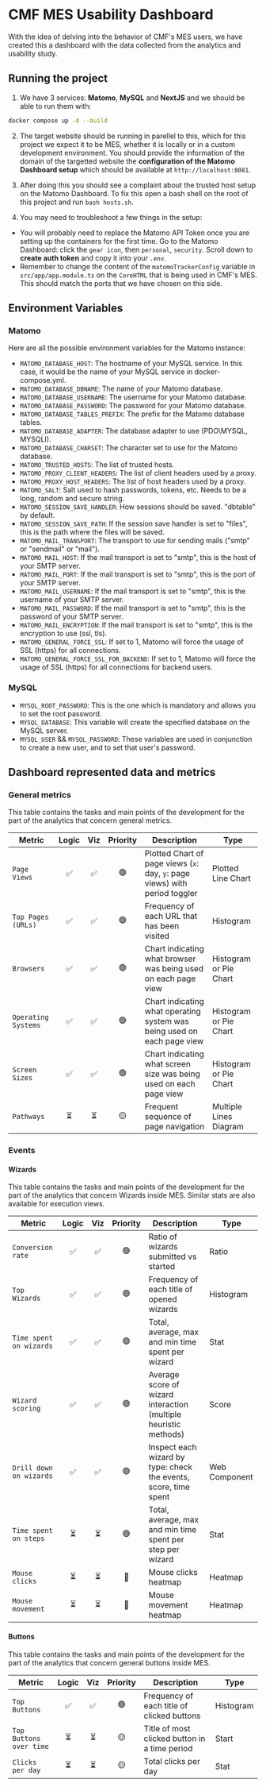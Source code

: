 # CMF MES Usability Dashboard

With the idea of delving into the behavior of CMF's MES users, we have created this a dashboard with the data collected from the analytics and usability study.

## Running the project

1. We have 3 services: **Matomo**, **MySQL** and **NextJS** and we should be able to run them with:

```bash
docker compose up -d --build
```

2. The target website should be running in parellel to this, which for this project we expect it to be MES, whether it is locally or in a custom development environment. You should provide the information of the domain of the targetted website the **configuration of the Matomo Dashboard setup** which should be available at `http://localhost:8081`.

3. After doing this you should see a complaint about the trusted host setup on the Matomo Dashboard. To fix this open a bash shell on the root of this project and run `bash hosts.sh`.

4. You may need to troubleshoot a few things in the setup:

- You will probably need to replace the Matomo API Token once you are setting up the containers for the first time. Go to the Matomo Dashboard: click the `gear icon`, then `personal`, `security`. Scroll down to **create auth token** and copy it into your `.env`.
- Remember to change the content of the `matomoTrackerConfig` variable in `src/app/app.module.ts` on the `CoreHTML` that is being used in CMF's MES. This should match the ports that we have chosen on this side.

## Environment Variables

### Matomo

Here are all the possible environment variables for the Matomo instance:

- `MATOMO_DATABASE_HOST`: The hostname of your MySQL service. In this case, it would be the name of your MySQL service in docker-compose.yml.
- `MATOMO_DATABASE_DBNAME`: The name of your Matomo database.
- `MATOMO_DATABASE_USERNAME`: The username for your Matomo database.
- `MATOMO_DATABASE_PASSWORD`: The password for your Matomo database.
- `MATOMO_DATABASE_TABLES_PREFIX`: The prefix for the Matomo database tables.
- `MATOMO_DATABASE_ADAPTER`: The database adapter to use (PDO\MYSQL, MYSQLI).
- `MATOMO_DATABASE_CHARSET`: The character set to use for the Matomo database.
- `MATOMO_TRUSTED_HOSTS`: The list of trusted hosts.
- `MATOMO_PROXY_CLIENT_HEADERS`: The list of client headers used by a proxy.
- `MATOMO_PROXY_HOST_HEADERS`: The list of host headers used by a proxy.
- `MATOMO_SALT`: Salt used to hash passwords, tokens, etc. Needs to be a long, random and secure string.
- `MATOMO_SESSION_SAVE_HANDLER`: How sessions should be saved. "dbtable" by default.
- `MATOMO_SESSION_SAVE_PATH`: If the session save handler is set to "files", this is the path where the files will be saved.
- `MATOMO_MAIL_TRANSPORT`: The transport to use for sending mails ("smtp" or "sendmail" or "mail").
- `MATOMO_MAIL_HOST`: If the mail transport is set to "smtp", this is the host of your SMTP server.
- `MATOMO_MAIL_PORT`: If the mail transport is set to "smtp", this is the port of your SMTP server.
- `MATOMO_MAIL_USERNAME`: If the mail transport is set to "smtp", this is the username of your SMTP server.
- `MATOMO_MAIL_PASSWORD`: If the mail transport is set to "smtp", this is the password of your SMTP server.
- `MATOMO_MAIL_ENCRYPTION`: If the mail transport is set to "smtp", this is the encryption to use (ssl, tls).
- `MATOMO_GENERAL_FORCE_SSL`: If set to 1, Matomo will force the usage of SSL (https) for all connections.
- `MATOMO_GENERAL_FORCE_SSL_FOR_BACKEND`: If set to 1, Matomo will force the usage of SSL (https) for all connections for backend users.

### MySQL

- `MYSQL_ROOT_PASSWORD`: This is the one which is mandatory and allows you to set the root password.
- `MYSQL_DATABASE`: This variable will create the specified database on the MySQL server.
- `MYSQL_USER` && `MYSQL_PASSWORD`: These variables are used in conjunction to create a new user, and to set that user's password.

## Dashboard represented data and metrics

### General metrics

This table contains the tasks and main points of the development for the part of the analytics that concern general metrics.

| Metric              | Logic | Viz | Priority | Description                                                                 | Type                   |
| ------------------- | :---: | :-: | :------: | --------------------------------------------------------------------------- | ---------------------- |
| `Page Views`        |  ✅   | ✅  |    🟢    | Plotted Chart of page views (`x`: day, `y`: page views) with period toggler | Plotted Line Chart     |
| `Top Pages (URLs)`  |  ✅   | ✅  |    🟢    | Frequency of each URL that has been visited                                 | Histogram              |
| `Browsers`          |  ✅   | ✅  |    🟢    | Chart indicating what browser was being used on each page view              | Histogram or Pie Chart |
| `Operating Systems` |  ✅   | ✅  |    🟢    | Chart indicating what operating system was being used on each page view     | Histogram or Pie Chart |
| `Screen Sizes`      |  ✅   | ✅  |    🟢    | Chart indicating what screen size was being used on each page view          | Histogram or Pie Chart |
| `Pathways`          |  ⏳   | ⏳  |    🟡    | Frequent sequence of page navigation                                        | Multiple Lines Diagram |

### Events

#### Wizards

This table contains the tasks and main points of the development for the part of the analytics that concern Wizards inside MES. Similar stats are also available for execution views.

| Metric                  | Logic | Viz | Priority | Description                                                      | Type          |
| ----------------------- | :---: | :-: | :------: | ---------------------------------------------------------------- | ------------- |
| `Conversion rate`       |  ✅   | ✅  |    🟢    | Ratio of wizards submitted vs started                            | Ratio         |
| `Top Wizards`           |  ✅   | ✅  |    🟢    | Frequency of each title of opened wizards                        | Histogram     |
| `Time spent on wizards` |  ✅   | ✅  |    🟢    | Total, average, max and min time spent per wizard                | Stat          |
| `Wizard scoring`        |  ✅   | ✅  |    🟢    | Average score of wizard interaction (multiple heuristic methods) | Score         |
| `Drill down on wizards` |  ✅   | ✅  |    🟢    | Inspect each wizard by type: check the events, score, time spent | Web Component |
| `Time spent on steps`   |  ⏳   | ⏳  |    🟢    | Total, average, max and min time spent per step per wizard       | Stat          |
| `Mouse clicks`          |  ⏳   | ⏳  |    🔴    | Mouse clicks heatmap                                             | Heatmap       |
| `Mouse movement`        |  ⏳   | ⏳  |    🔴    | Mouse movement heatmap                                           | Heatmap       |

#### Buttons

This table contains the tasks and main points of the development for the part of the analytics that concern general buttons inside MES.

| Metric                  | Logic | Viz | Priority | Description                                   | Type      |
| ----------------------- | :---: | :-: | :------: | --------------------------------------------- | --------- |
| `Top Buttons`           |  ✅   | ✅  |    🟢    | Frequency of each title of clicked buttons    | Histogram |
| `Top Buttons over time` |  ⏳   | ⏳  |    🟡    | Title of most clicked button in a time period | Start     |
| `Clicks per day`        |  ⏳   | ⏳  |    🟡    | Total clicks per day                          | Stat      |
